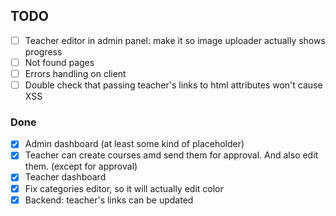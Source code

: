 ## TODO

* [ ] Teacher editor in admin panel: make it so image uploader actually shows progress
* [ ] Not found pages
* [ ] Errors handling on client
* [ ] Double check that passing teacher's links to html attributes won't cause XSS

### Done
* [x] Admin dashboard (at least some kind of placeholder)</s>
* [x] Teacher can create courses amd send them for approval. And also edit them. (except for approval)
* [x] Teacher dashboard</s>
* [x] Fix categories editor, so it will actually edit color</s>
* [x] Backend: teacher's links can be updated
